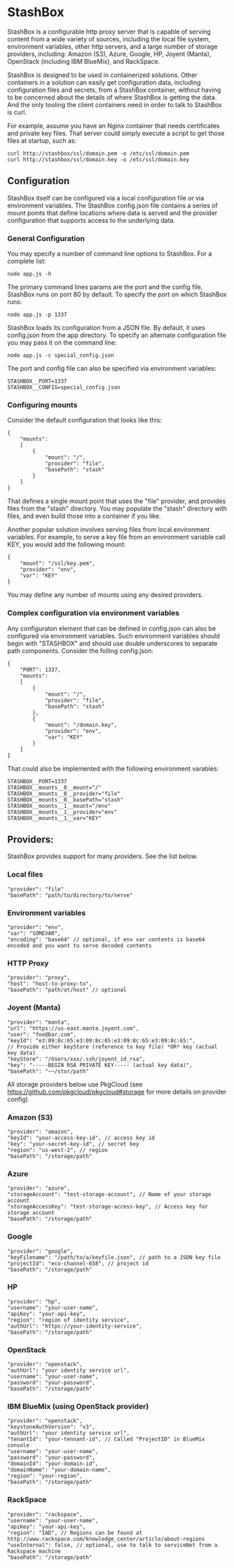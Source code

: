 # StashBox

StashBox is a configurable http proxy server that is capable of serving content from a wide variety of sources, including
the local file system, environment variables, other http servers, and a large number of storage providers, including: 
Amazon (S3), Azure, Google, HP, Joyent (Manta), OpenStack (including IBM BlueMix), and RackSpace.

StashBox is designed to be used in containerized solutions.  Other containers in a solution can easily get configuration
data, including configuration files and secrets, from a StashBox container, without having to be concerned about the 
details of where StashBox is getting the data.  And the only tooling the client containers need in order to talk to 
StashBox is curl.

For example, assume you have an Nginx container that needs certificates and private key files.  That server could simply
execute a script to get those files at startup, such as:

    curl http://stashbox/ssl/domain.pem -o /etc/ssl/domain.pem
    curl http://stashbox/ssl/domain.key -o /etc/ssl/domain.key

## Configuration

StashBox itself can be configured via a local configuration file or via environment variables.  The StashBox config.json
file contains a series of mount points that define locations where data is served and the provider configuration that
supports access to the underlying data.

### General Configuration

You may specify a number of command line options to StashBox.  For a complete list:

    node app.js -h

The primary command lines params are the port and the config file.  StashBox runs on port 80 by default.  To specify the
port on which StashBox runs:

    node app.js -p 1337

StashBox loads its configuration from a JSON file.  By default, it uses config.json from the app directory.  To specify
an alternate configuration file you may pass it on the command line:

    node app.js -c special_config.json 

The port and config file can also be specified via environment variables:

    STASHBOX__PORT=1337
    STASHBOX__CONFIG=special_config.json

### Configuring mounts

Consider the default configuration that looks like this:

    {
        "mounts": 
        [
            { 
                "mount": "/",
                "provider": "file", 
                "basePath": "stash" 
            }
        ]
    }

That defines a single mount point that uses the "file" provider, and provides files from the "stash" directory.
You may populate the "stash" directory with files, and even build those into a container if you like.

Another popular solution involves serving files from local environment variables.  For example, to serve a key file
from an environment variable call KEY, you would add the following mount:

    {
        "mount": "/ssl/key.pem",
        "provider": "env",
        "var": "KEY"
    }

You may define any number of mounts using any desired providers.

### Complex configuration via environment variables

Any configuraton element that can be defined in config.json can also be configured via environment variables.  Such
environment variables should begin with "STASHBOX" and should use double underscores to separate path components. 
Consider the folling config.json:

    {
        "PORT": 1337,
        "mounts": 
        [
            { 
                "mount": "/",
                "provider": "file", 
                "basePath": "stash" 
            },
            { 
                "mount": "/domain.key",
                "provider": "env", 
                "var": "KEY" 
            }
        ]
    }

That could also be implemented with the following environment varables:

    STASHBOX__PORT=1337
    STASHBOX__mounts__0__mount="/"
    STASHBOX__mounts__0__provider="file"
    STASHBOX__mounts__0__basePath="stash"
    STASHBOX__mounts__1__mount="/env"
    STASHBOX__mounts__1__provider="env"
    STASHBOX__mounts__1__var="KEY"

## Providers:

StashBox provides support for many providers.  See the list below.

### Local files

    "provider": "file"
    "basePath": "path/to/directory/to/serve"

### Environment variables

    "provider": "env",
    "var": "SOMEVAR",
    "encoding": "base64" // optional, if env var contents is base64 encoded and you want to serve decoded contents

### HTTP Proxy

    "provider": "proxy",
    "host": "host-to-proxy-to",
    "basePath": "path/at/host" // optional

### Joyent (Manta)

    "provider": "manta",
    "url": "https://us-east.manta.joyent.com",
    "user": "foo@bar.com",
    "keyId": "e3:09:8c:65:e3:09:8c:65:e3:09:8c:65:e3:09:8c:65:",
    // Provide either keyStore (reference to key file) *OR* key (actual key data)
    "keyStore": "/Users/xxx/.ssh/joyent_id_rsa",
    "key": "-----BEGIN RSA PRIVATE KEY----- (actual key data)",
    "basePath": "~~/stor/path"

All storage providers below use PkgCloud (see https://github.com/pkgcloud/pkgcloud#storage for more details on provider config)

### Amazon (S3)

    "provider": "amazon",
    "keyId": "your-access-key-id", // access key id
    "key": "your-secret-key-id", // secret key
    "region": "us-west-2", // region
    "basePath": "/storage/path"

### Azure

    "provider": "azure",
    "storageAccount": "test-storage-account", // Name of your storage account
    "storageAccessKey": "test-storage-access-key", // Access key for storage account
    "basePath": "/storage/path"

### Google

    "provider": "google",
    "keyFilename": "/path/to/a/keyfile.json", // path to a JSON key file
    "projectId": "eco-channel-658", // project id
    "basePath": "/storage/path"

### HP

    "provider": "hp",
    "username": "your-user-name",
    "apiKey": "your-api-key",
    "region": "region of identity service",
    "authUrl": "https://your-identity-service",
    "basePath": "/storage/path"

### OpenStack

    "provider": "openstack",
    "authUrl": "your identity service url",
    "username": "your-user-name",
    "password": "your-password",
    "basePath": "/storage/path"

### IBM BlueMix (using OpenStack provider)

    "provider": "openstack",
    "keystoneAuthVersion": "v3",
    "authUrl": "your identity service url",
    "tenantId": "your-tennant-id", // Called "ProjectID" in BlueMix console
    "username": "your-user-name",
    "password": "your-password",
    "domainId": "your-domain-id",
    "domainName": "your-domain-name",
    "region": "your-region",
    "basePath": "/storage/path"

### RackSpace

    "provider": "rackspace",
    "username": "your-user-name",
    "apiKey": "your-api-key",
    "region": "IAD", // Regions can be found at http://www.rackspace.com/knowledge_center/article/about-regions
    "useInternal": false, // optional, use to talk to serviceNet from a Rackspace machine
    "basePath": "/storage/path"
